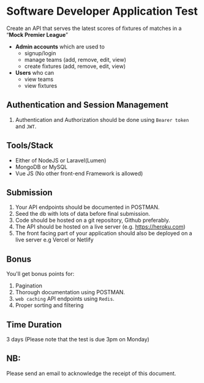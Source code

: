 # Software Developer Application Test

Create an API that serves the latest scores of fixtures of matches in a “**Mock Premier League**”

- **Admin accounts** which are used to
  - signup/login
  - manage teams (add, remove, edit, view)
  - create fixtures (add, remove, edit, view)
- **Users** who can
  - view teams
  - view fixtures

## Authentication and Session Management
1. Authentication and Authorization should be done using `Bearer token` and `JWT`.

## Tools/Stack

- Either of NodeJS or Laravel(Lumen)
- MongoDB or MySQL
- Vue JS (No other front-end Framework is allowed)


## Submission

1. Your API endpoints should be documented in POSTMAN.
2. Seed the db with lots of data before final submission.
3. Code should be hosted on a git repository, Github preferably.
4. The API should be hosted on a live server (e.g. https://heroku.com)
5. The front facing part of your application should also be deployed on a live server e.g Vercel or Netlify

## Bonus

You'll get bonus points for:
1. Pagination
2. Thorough documentation using POSTMAN.
3. `web caching` API endpoints using `Redis`.
4. Proper sorting and filtering


## Time Duration

3 days (Please note that the test is due 3pm on Monday)

## NB:

Please send an email to acknowledge the receipt of this document.
